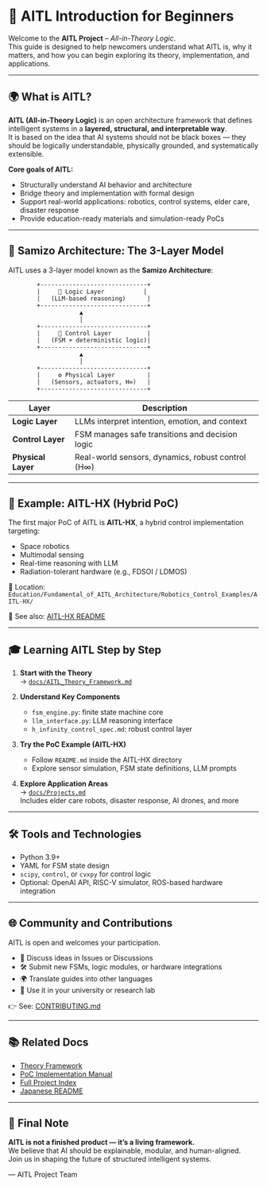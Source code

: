 # 🧠 AITL Introduction for Beginners

Welcome to the **AITL Project** – *All-in-Theory Logic*.  
This guide is designed to help newcomers understand what AITL is, why it matters, and how you can begin exploring its theory, implementation, and applications.

---

## 🌍 What is AITL?

**AITL (All-in-Theory Logic)** is an open architecture framework that defines intelligent systems in a **layered, structural, and interpretable way**.  
It is based on the idea that AI systems should not be black boxes — they should be logically understandable, physically grounded, and systematically extensible.

**Core goals of AITL:**

- Structurally understand AI behavior and architecture  
- Bridge theory and implementation with formal design  
- Support real-world applications: robotics, control systems, elder care, disaster response  
- Provide education-ready materials and simulation-ready PoCs

---

## 🧩 Samizo Architecture: The 3-Layer Model

AITL uses a 3-layer model known as the **Samizo Architecture**:

```
        +------------------------------+
        |     🧠 Logic Layer           |
        |   (LLM-based reasoning)      |
        +------------------------------+
                    ▲
                    │
        +------------------------------+
        |     🔁 Control Layer          |
        |   (FSM + deterministic logic)|
        +------------------------------+
                    ▲
                    │
        +------------------------------+
        |     ⚙️ Physical Layer         |
        |   (Sensors, actuators, H∞)   |
        +------------------------------+
```

| Layer          | Description |
|----------------|-------------|
| **Logic Layer**    | LLMs interpret intention, emotion, and context |
| **Control Layer**  | FSM manages safe transitions and decision logic |
| **Physical Layer** | Real-world sensors, dynamics, robust control (H∞) |

---

## 🚀 Example: AITL-HX (Hybrid PoC)

The first major PoC of AITL is **AITL-HX**, a hybrid control implementation targeting:

- Space robotics
- Multimodal sensing
- Real-time reasoning with LLM
- Radiation-tolerant hardware (e.g., FDSOI / LDMOS)

📁 Location:  
`Education/Fundamental_of_AITL_Architecture/Robotics_Control_Examples/AITL-HX/`

📄 See also: [AITL-HX README](../Education/Fundamental_of_AITL_Architecture/Robotics_Control_Examples/AITL-HX/README.md)

---

## 🎓 Learning AITL Step by Step

1. **Start with the Theory**  
   → [`docs/AITL_Theory_Framework.md`](./AITL_Theory_Framework.md)

2. **Understand Key Components**  
   - `fsm_engine.py`: finite state machine core  
   - `llm_interface.py`: LLM reasoning interface  
   - `h_infinity_control_spec.md`: robust control layer

3. **Try the PoC Example (AITL-HX)**  
   - Follow `README.md` inside the AITL-HX directory  
   - Explore sensor simulation, FSM state definitions, LLM prompts

4. **Explore Application Areas**  
   → [`docs/Projects.md`](./Projects.md)  
   Includes elder care robots, disaster response, AI drones, and more

---

## 🛠 Tools and Technologies

- Python 3.9+  
- YAML for FSM state design  
- `scipy`, `control`, or `cvxpy` for control logic  
- Optional: OpenAI API, RISC-V simulator, ROS-based hardware integration

---

## 🌐 Community and Contributions

AITL is open and welcomes your participation.

- 💬 Discuss ideas in Issues or Discussions  
- 🛠 Submit new FSMs, logic modules, or hardware integrations  
- 🌍 Translate guides into other languages  
- 📘 Use it in your university or research lab

👉 See: [CONTRIBUTING.md](../CONTRIBUTING.md)

---

## 📚 Related Docs

- [Theory Framework](./AITL_Theory_Framework.md)  
- [PoC Implementation Manual](../PoC/SoC_PoC_Manual_v5.0.md)  
- [Full Project Index](./Projects.md)  
- [Japanese README](../README.md)

---

## 👋 Final Note

**AITL is not a finished product — it’s a living framework.**  
We believe that AI should be explainable, modular, and human-aligned.  
Join us in shaping the future of structured intelligent systems.

— AITL Project Team
